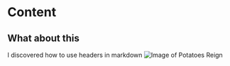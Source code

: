 # Content
## What about this 
I discovered how to use headers in markdown
![Image of Potatoes Reign](https://duet-cdn.vox-cdn.com/thumbor/0x0:1792x1024/1200x800/filters:focal(896x512:897x513):format(webp)/cdn.vox-cdn.com/uploads/chorus_asset/file/24936950/potatoking.png)
